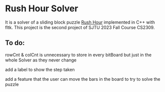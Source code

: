 # Rush Hour Solver

It is a solver of a sliding block puzzle [Rush Hour](https://en.wikipedia.org/wiki/Rush_Hour_(puzzle)) implemented in C++ with fltk. This project is the second project of SJTU 2023 Fall Course CS2309.

## To do:

rowCnt & colCnt is unnecessary to store in every bitBoard but just in the whole Solver as they never change

add a label to show the step taken

add a feature that the user can move the bars in the board to try to solve the puzzle
